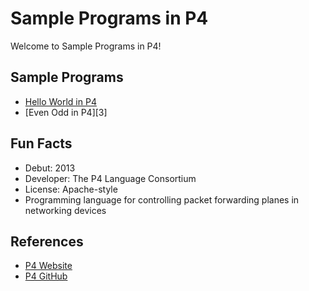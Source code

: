 # Sample Programs in P4

Welcome to Sample Programs in P4!

## Sample Programs

- [Hello World in P4][0]
- [Even Odd in P4][3]

## Fun Facts

- Debut: 2013
- Developer: The P4 Language Consortium
- License: Apache-style
- Programming language for controlling packet forwarding planes in networking devices

## References

- [P4 Website][1]
- [P4 GitHub][2]

[0]: https://github.com/TheRenegadeCoder/sample-programs/issues/2117
[1]: https://p4.org/code/
[2]: https://github.com/p4lang/p4c
[0]: https://github.com/TheRenegadeCoder/sample-programs/issues/2125